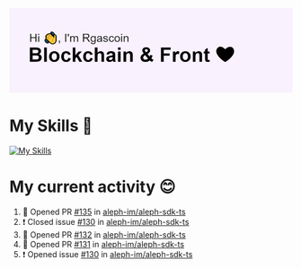 <!--
**Rgascoin/Rgascoin** is a ✨ _special_ ✨ repository because its `README.md` (this file) appears on your GitHub profile.
-->

![image info](./header.png)


# My Skills 🌟

[![My Skills](https://skillicons.dev/icons?i=solidity,nextjs,tailwind,react,nodejs,ts,docker,jest,py,postgres,git,bash,cpp)](https://skillicons.dev)


# My current activity 😊

<!--START_SECTION:activity-->
1. 💪 Opened PR [#135](https://github.com/aleph-im/aleph-sdk-ts/pull/135) in [aleph-im/aleph-sdk-ts](https://github.com/aleph-im/aleph-sdk-ts)
2. ❗️ Closed issue [#130](https://github.com/aleph-im/aleph-sdk-ts/issues/130) in [aleph-im/aleph-sdk-ts](https://github.com/aleph-im/aleph-sdk-ts)
3. 💪 Opened PR [#132](https://github.com/aleph-im/aleph-sdk-ts/pull/132) in [aleph-im/aleph-sdk-ts](https://github.com/aleph-im/aleph-sdk-ts)
4. 💪 Opened PR [#131](https://github.com/aleph-im/aleph-sdk-ts/pull/131) in [aleph-im/aleph-sdk-ts](https://github.com/aleph-im/aleph-sdk-ts)
5. ❗️ Opened issue [#130](https://github.com/aleph-im/aleph-sdk-ts/issues/130) in [aleph-im/aleph-sdk-ts](https://github.com/aleph-im/aleph-sdk-ts)
<!--END_SECTION:activity-->

